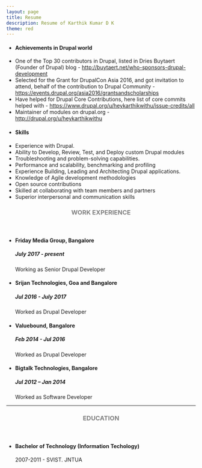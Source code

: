 ```yaml
---
layout: page
title: Resume
description: Resume of Karthik Kumar D K
theme: red
---
```

<!--#### With 5+ years of experience in web application development, implementation and having strong knowledge of technical specifications, workflow.-->

<!-- Skills -->
<section class="row">
	<!--<header class="col-md-3">-->
		<!--<h3 style="text-transform:uppercase;color:gray">Skills</h3>-->
	<!--</header>-->
	<div class="col-md-12">
		<div class="row">
            <div class="col-md-12">
                <ul class="list-group">
                    <li class="list-group-item active"><h4><strong>Achievements in Drupal world</strong></h4></li>
                    <li class="list-group-item">One of the Top 30 contributors in Drupal, listed in Dries Buytaert (Founder of Drupal) blog - <a href="http://buytaert.net/who-sponsors-drupal-development" target="_blank">http://buytaert.net/who-sponsors-drupal-development</a></li>
                    <li class="list-group-item">Selected for the Grant for DrupalCon Asia 2016, and got invitation to attend, behalf of the contribution to Drupal Community - <a href="https://events.drupal.org/asia2016/grants­and­scholarships" target="_blank">https://events.drupal.org/asia2016/grants­and­scholarships</a></li>
                    <li class="list-group-item">Have helped for Drupal Core Contributions, here list of core commits helped with - <a href="https://www.drupal.org/u/heykarthikwithu/issue-credits/all" target="_blank">https://www.drupal.org/u/heykarthikwithu/issue-credits/all</a></li>
                    <li class="list-group-item">Maintainer of modules on drupal.org - <a href="http://drupal.org/u/heykarthikwithu" target="_blank">http://drupal.org/u/heykarthikwithu</a></li>
                </ul>
            </div>
            <div class="col-md-12">
                <ul class="list-group">
                    <li class="list-group-item active"><h4><strong>Skills</strong></h4></li>
                    <li class="list-group-item">Experience with Drupal.</li>
                    <li class="list-group-item">Ability to Develop, Review, Test, and Deploy custom Drupal modules</li>
                    <li class="list-group-item">Troubleshooting and problem-solving capabilities.</li>
                    <li class="list-group-item">Performance and scalability, benchmarking and profiling</li>
                    <li class="list-group-item">Experience Building, Leading and Architecting Drupal applications.</li>
                    <li class="list-group-item">Knowledge of Agile development methodologies</li>
                    <li class="list-group-item">Open source contributions</li>
                    <li class="list-group-item">Skilled at collaborating with team members and partners</li>
                    <li class="list-group-item">Superior interpersonal and communication skills</li>
                </ul>
            </div>
		</div>
	</div>
</section>
<!--<hr/>-->
<!-- Work -->
<section class="row">
	<header class="col-md-3">
		<h3 style="text-transform:uppercase;color:gray">Work Experience</h3>
	</header>
	<div class="col-md-9">
		<ul>
			<li>
				<h4>Friday Media Group, Bangalore</h4>
				<h5>July 2017 - present</h5>
				<p>Working as Senior Drupal Developer</p>
			</li>
			<li>
				<h4>Srijan Technologies, Goa and Bangalore</h4>
				<h5>Jul 2016 - July 2017</h5>
				<p>Worked as Drupal Developer</p>
			</li>
			<li>
				<h4>Valuebound, Bangalore</h4>
				<h5>Feb 2014 - Jul 2016</h5>
				<p>Worked as Drupal Developer</p>
			</li>
			<li>
				<h4>Bigtalk Technologies, Bangalore</h4>
				<h5>Jul 2012 – Jan 2014</h5>
				<p>Worked as Software Developer</p>
			</li>
		</ul>
	</div>
</section>
<hr/>
<!-- Education -->
<section class="row">
	<header class="col-md-3">
		<h3 style="text-transform:uppercase;color:gray">Education</h3>
	</header>
	<div class="col-md-9">
		<ul>
			<li>
				<h4>Bachelor of Technology (Information Techology)</h4>
				<p>2007-2011 - SVIST. JNTUA</p>
			</li>
		</ul>
	</div>
</section>
